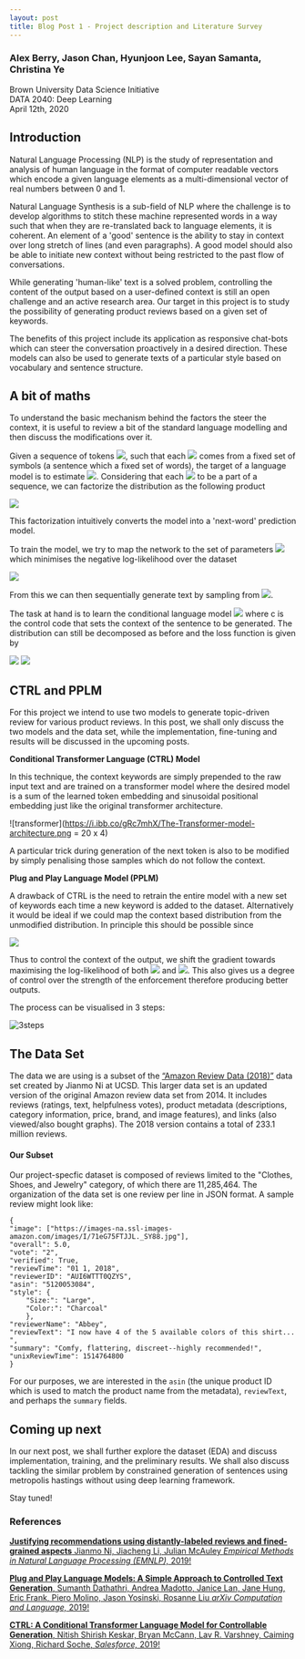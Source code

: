 ```yaml
---
layout: post
title: Blog Post 1 - Project description and Literature Survey
---
```


### Alex Berry, Jason Chan, Hyunjoon Lee, Sayan Samanta, Christina Ye
Brown University Data Science Initiative  
DATA 2040: Deep Learning  
April 12th, 2020

## Introduction

Natural Language Processing (NLP) is the study of representation and analysis of human language in the format of computer readable vectors which encode a given language elements as a multi-dimensional vector of real numbers between 0 and 1.

Natural Language Synthesis is a sub-field of NLP where the challenge is to develop algorithms to stitch these machine represented words in a way such that when they are re-translated back to language elements, it is coherent. An element of a 'good' sentence is the ability to stay in context  over long stretch of lines (and even paragraphs). A good model should also be able to initiate new context without being restricted to the past flow of conversations.

While generating 'human-like' text is a solved problem, controlling the content of the output based on a user-defined context is still an open challenge and an active research area. Our target in this project is to study the possibility of generating product reviews based on a given set of keywords.

The benefits of this project include its application as responsive chat-bots which can steer the conversation proactively in a desired direction. These models can also be used to generate texts of a particular style based on vocabulary and sentence structure. 

##  A bit of maths

To understand the basic mechanism behind the factors the steer the context, it is useful to review a bit of the standard language modelling and then discuss the modifications over it.

Given a sequence of tokens <img src="https://render.githubusercontent.com/render/math?math=X = \{x_0 , \dots , x_n\}">, such that each <img src="https://render.githubusercontent.com/render/math?math=x_i"> comes from a fixed set of symbols (a sentence which a fixed set of words), the target of a language model is to estimate <img src="https://render.githubusercontent.com/render/math?math=p(x)">. Considering that each <img src="https://render.githubusercontent.com/render/math?math=x_i"> to be a part of a sequence, we can factorize the distribution as the following product

<img src="https://render.githubusercontent.com/render/math?math=p(x) = \prod_{i=1}^n p(x_i|x_{\textless i})">

This factorization intuitively converts the model into a 'next-word' prediction model. 

To train the model, we try to map the network to the set of parameters <img src="https://render.githubusercontent.com/render/math?math=\theta"> which minimises the negative log-likelihood over the dataset

<img src="https://render.githubusercontent.com/render/math?math=\mathcal{L} = -\sum_{k=1}^D\log p_\theta(x_i^k|x_{\textless i}^k)">

From this we can then sequentially generate text by sampling from <img src="https://render.githubusercontent.com/render/math?math=p(x) = \prod_{i=1}^n p(x_i|x_{\textless i})">.

The task at hand is to learn the conditional language model <img src="https://render.githubusercontent.com/render/math?math=p(x|c)"> where c is the control code that sets the context of the sentence to be generated. The distribution can still be decomposed as before and the loss function is given by

<img src="https://render.githubusercontent.com/render/math?math=p(x|c) = \prod_{i=1}^n p(x_i|x_{\textless i},c)">

<img src="https://render.githubusercontent.com/render/math?math=\mathcal{L} = -\sum_{k=1}^D\log p_\theta(x_i^k|x_{\textless i}^k,c)">

## CTRL and PPLM

For this project we intend to use two models to generate topic-driven review for various product reviews. In this post, we shall only discuss the two models and the data set, while the implementation, fine-tuning and results will be discussed in the upcoming posts.

**Conditional Transformer Language (CTRL) Model** 

In this technique, the context keywords are simply prepended to the raw input text and are trained on a transformer model where the desired model is a sum of the learned token embedding and sinusoidal positional embedding just like the original transformer architecture.

![transformer](https://i.ibb.co/gRc7mhX/The-Transformer-model-architecture.png = 20 x 4)

A  particular trick during generation of the next token is also to be modified by simply penalising those samples which do not follow the context.

**Plug and Play Language Model (PPLM)**

A drawback of CTRL is the need to retrain the entire model with a new set of keywords each time a new keyword is added to the dataset. Alternatively it would be ideal if we could map the context based distribution from the unmodified distribution. In principle this should be possible since 

<img src="https://render.githubusercontent.com/render/math?math=p(x|c) \propto p(c|x)p(x)">

Thus to control the context of the output, we shift the gradient towards maximising the log-likelihood of both <img src="https://render.githubusercontent.com/render/math?math=p(c|x)"> and <img src="https://render.githubusercontent.com/render/math?math=p(x)">.  This also gives us a degree of control over the strength of the enforcement therefore producing better outputs. 

The process can be visualised in 3 steps:

![3steps](https://i.ibb.co/THNtQns/Screenshot-from-2020-04-12-21-11-26.png)

## The Data Set

The data we are using is a subset of the [“Amazon Review Data (2018)”](https://nijianmo.github.io/amazon/index.html) data set created by Jianmo Ni at UCSD. This larger data set is an updated version of the original Amazon review data set from 2014. It includes reviews (ratings, text, helpfulness votes), product metadata (descriptions, category information, price, brand, and image features), and links (also viewed/also bought graphs). The 2018 version contains a total of 233.1 million reviews.

#### Our Subset

Our project-specfic dataset is composed of reviews limited to the "Clothes, Shoes, and Jewelry" category, of which there are 11,285,464. The organization of the data set is one review per line in JSON format. A sample review might look like:
```
{
"image": ["https://images-na.ssl-images-amazon.com/images/I/71eG75FTJJL._SY88.jpg"],
"overall": 5.0, 
"vote": "2", 
"verified": True, 
"reviewTime": "01 1, 2018", 
"reviewerID": "AUI6WTTT0QZYS", 
"asin": "5120053084", 
"style": {
	"Size:": "Large", 
	"Color:": "Charcoal"
	}, 
"reviewerName": "Abbey", 
"reviewText": "I now have 4 of the 5 available colors of this shirt... ", 
"summary": "Comfy, flattering, discreet--highly recommended!", 
"unixReviewTime": 1514764800
}
```
 For our purposes, we are interested in the `asin` (the unique product ID which is used to match the product name from the metadata), `reviewText`, and perhaps the `summary` fields.

## Coming up next

In our next post, we shall further explore the dataset (EDA) and discuss implementation, training, and the preliminary results. We shall also discuss tackling the similar problem by constrained generation of sentences using metropolis hastings without using deep learning framework.

Stay tuned!

### References

[**Justifying recommendations using distantly-labeled reviews and fined-grained aspects**
Jianmo Ni, Jiacheng Li, Julian McAuley
*Empirical Methods in Natural Language Processing (EMNLP),* 2019!](https://www.aclweb.org/anthology/D19-1018/)

[**Plug and Play Language Models: A Simple Approach to Controlled Text Generation**, 
Sumanth Dathathri, Andrea Madotto, Janice Lan, Jane Hung, Eric Frank, Piero Molino, Jason Yosinski, Rosanne Liu
*arXiv Computation and Language,* 2019!](https://arxiv.org/abs/1912.02164v4?fbclid=IwAR2M07hVqRQS89WE-IU3s57f5FPZ-srHn0qATa_2k5G9Foc2TSQJ9Sw7zVg)

[**CTRL: A Conditional Transformer Language Model for Controllable Generation**, 
Nitish Shirish Keskar,  Bryan McCann,  Lav R. Varshney,  Caiming Xiong,  Richard Soche, 
*Salesforce,* 2019!](https://arxiv.org/abs/1909.05858)

